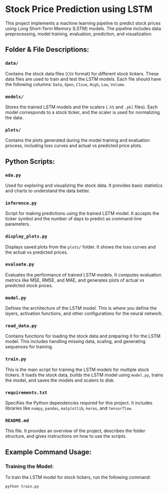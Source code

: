 # Stock Price Prediction using LSTM

This project implements a machine learning pipeline to predict stock prices using Long Short-Term Memory (LSTM) models. The pipeline includes data preprocessing, model training, evaluation, prediction, and visualization.


## Folder & File Descriptions:

### **`data/`**
Contains the stock data files (`CSV` format) for different stock tickers. These data files are used to train and test the LSTM models. Each file should have the following columns: `Date`, `Open`, `Close`, `High`, `Low`, `Volume`.

### **`models/`**
Stores the trained LSTM models and the scalers (`.h5` and `.pkl` files). Each model corresponds to a stock ticker, and the scaler is used for normalizing the data.

### **`plots/`**
Contains the plots generated during the model training and evaluation process, including loss curves and actual vs predicted price plots.

## Python Scripts:

### **`eda.py`**
Used for exploring and visualizing the stock data. It provides basic statistics and charts to understand the data better.

### **`inference.py`**
Script for making predictions using the trained LSTM model. It accepts the ticker symbol and the number of days to predict as command-line parameters.

### **`display_plots.py`**
Displays saved plots from the `plots/` folder. It shows the loss curves and the actual vs predicted prices.

### **`evaluate.py`**
Evaluates the performance of trained LSTM models. It computes evaluation metrics like MSE, RMSE, and MAE, and generates plots of actual vs predicted stock prices.

### **`model.py`**
Defines the architecture of the LSTM model. This is where you define the layers, activation functions, and other configurations for the neural network.

### **`read_data.py`**
Contains functions for loading the stock data and preparing it for the LSTM model. This includes handling missing data, scaling, and generating sequences for training.

### **`train.py`**
This is the main script for training the LSTM models for multiple stock tickers. It loads the stock data, builds the LSTM model using `model.py`, trains the model, and saves the models and scalers to disk.

### **`requirements.txt`**
Specifies the Python dependencies required for this project. It includes libraries like `numpy`, `pandas`, `matplotlib`, `keras`, and `tensorflow`.


### **`README.md`**
This file. It provides an overview of the project, describes the folder structure, and gives instructions on how to use the scripts.

## Example Command Usage:

### **Training the Model**: 
To train the LSTM model for stock tickers, run the following command:
```bash
python train.py

